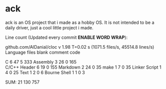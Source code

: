 # ack

ack is an OS project that i made as a hobby OS. It is not intended to be a daily driver, just a cool little project i made.

Line count (Updated every commit **ENABLE WORD WRAP**):

github.com/AlDanial/cloc v 1.98  T=0.02 s (1071.5 files/s, 45514.8 lines/s)
Language                files       blank       comment     code

C                             6           47          5      333
Assembly                      3           26          0      165  
C/C++ Header                  6           19          0      155
Markdown                      2           24          0       35
make                          1            7          0       35
Linker Script                 1            4          0       25
Text                          1            2          0        6
Bourne Shell                  1            1          0        3

SUM:                         21          130                 757
